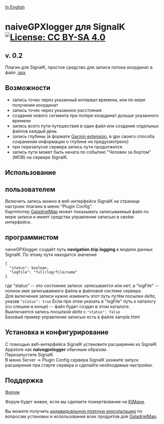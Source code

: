 [In English](https://github.com/VladimirKalachikhin/naiveGPXlogger/blob/master/README.md)  
# naiveGPXlogger для SignalK [![License: CC BY-SA 4.0](https://img.shields.io/badge/License-CC%20BY--SA%204.0-lightgrey.svg)](https://creativecommons.org/licenses/by-sa/4.0/)


## v. 0.2
Плагин для SignalK, простое средство для записи потока координат в файл [.gpx](https://www.topografix.com/gpx.asp)

## Возможности
* запись точек через указанный интервал времени, или по мере получения координат
* запись точек через указанное расстояние
* создание нового сегмента при потере координат дольше указанного времени
* запись всего пути путешествия в один файл или создание отдельных файлов каждый день
* запись глубины (в формате [Garmin extension](https://www8.garmin.com/xmlschemas/GpxExtensions/v3/GpxExtensionsv3.xsd), в gpx своего способа сохранения информации о глубине не предусмотрено)
* при перезапуске сервера запись пути продолжится
* запись пути может быть начата по событию "Человек за бортом" (MOB) на сервере SignalK.

## Использование
## пользователем
Включить запись можно в веб-интерфейсе SignalK на странице настроек плагина в меню "Plugin Config".  
Картплотер [GaladrielMap](https://www.npmjs.com/package/galadrielmap_sk) может показывать записываемый файл по мере записи и имеет средства управления записью в своём интерфейсе.

## программистом
naiveGPXlogger создаёт путь **navigation.trip.logging** в модели данных SignalK. По этому пути находится значение

```
{
  "status": boolean,   
  "logFile": "full/log/file/name"
}
```

где "status" -- это состояние записи: записывается или нет; а "logFile" -- полное имя записываемого файла в файловой системе сервера.  
Для включения записи нужно изменить этот путь путём посылки _delta_, указав `"status": true` Если при этом указать в "logFile" путь к каталогу (со слешем в конце) -- файл будет создан в этом каталоге.  
Выключается запись посылкой _delta_ с `"status": false`  
Базовый пример управления записью есть в файле sample.html

## Установка и конфигурирование
С помощью веб-интерфейса SignalK установите расширение из  SignalK Appstore как **naivegpxlogger** обычным образом.  
Перезапустите SignalK  
В меню Server -> Plugin Config сервера SignalK укажите запуск расширения при старте сервера и сделайте необходимые настройки.

## Поддержка

[Форум](https://github.com/VladimirKalachikhin/Galadriel-map/discussions)

Форум будет живее, если вы сделаете пожертвование на [ЮМани](https://sobe.ru/na/galadrielmap).

Вы можете получить [индивидуальную платную консультацию](https://kwork.ru/training-consulting/20093293/konsultatsii-po-ustanovke-i-ispolzovaniyu-galadrielmap) по вопросам установки и использования всех продуктов для [GaladrielMap](https://www.npmjs.com/package/galadrielmap_sk).
